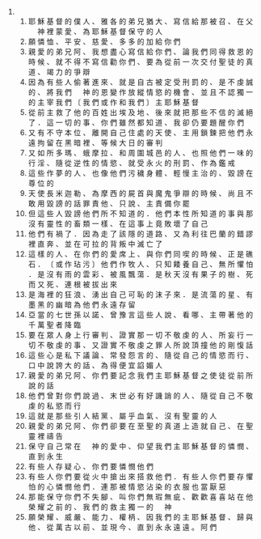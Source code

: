 <ol>
  <li>
    <ol>
      <li>耶 穌 基 督 的 僕 人 、 雅 各 的 弟 兄 猶 大 、 寫 信 給 那 被 召 、 在 父 　 神 裡 蒙 愛 、 為 耶 穌 基 督 保 守 的 人</li>
      <li>願 憐 恤 、 平 安 、 慈 愛 、 多 多 的 加 給 你 們</li>
      <li>親 愛 的 弟 兄 阿 、 我 想 盡 心 寫 信 給 你 們 、 論 我 們 同 得 救 恩 的 時 候 、 就 不 得 不 寫 信 勸 你 們 、 要 為 從 前 一 次 交 付 聖 徒 的 真 道 、 竭 力 的 爭 辯</li>
      <li>因 為 有 些 人 偷 著 進 來 、 就 是 自 古 被 定 受 刑 罰 的 、 是 不 虔 誠 的 、 將 我 們 　 神 的 恩 變 作 放 縱 情 慾 的 機 會 、 並 且 不 認 獨 一 的 主 宰 我 們 〔 我 們 或 作 和 我 們 〕 主 耶 穌 基 督</li>
      <li>從 前 主 救 了 他 的 百 姓 出 埃 及 地 、 後 來 就 把 那 些 不 信 的 滅 絕 了 ． 這 一 切 的 事 、 你 們 雖 然 都 知 道 、 我 卻 仍 要 題 醒 你 們</li>
      <li>又 有 不 守 本 位 、 離 開 自 己 住 處 的 天 使 、 主 用 鎖 鍊 把 他 們 永 遠 拘 留 在 黑 暗 裡 、 等 候 大 日 的 審 判</li>
      <li>又 如 所 多 瑪 、 蛾 摩 拉 、 和 周 圍 城 邑 的 人 、 也 照 他 們 一 味 的 行 淫 、 隨 從 逆 性 的 情 慾 、 就 受 永 火 的 刑 罰 、 作 為 鑑 戒</li>
      <li>這 些 作 夢 的 人 、 也 像 他 們 污 穢 身 體 、 輕 慢 主 治 的 、 毀 謗 在 尊 位 的</li>
      <li>天 使 長 米 迦 勒 、 為 摩 西 的 屍 首 與 魔 鬼 爭 辯 的 時 候 、 尚 且 不 敢 用 毀 謗 的 話 罪 責 他 、 只 說 、 主 責 備 你 罷</li>
      <li>但 這 些 人 毀 謗 他 們 所 不 知 道 的 ． 他 們 本 性 所 知 道 的 事 與 那 沒 有 靈 性 的 畜 類 一 樣 、 在 這 事 上 竟 敗 壞 了 自 己</li>
      <li>他 們 有 禍 了 ． 因 為 走 了 該 隱 的 道 路 、 又 為 利 往 巴 蘭 的 錯 謬 裡 直 奔 、 並 在 可 拉 的 背 叛 中 滅 亡 了</li>
      <li>這 樣 的 人 、 在 你 們 的 愛 席 上 、 與 你 們 同 喫 的 時 候 、 正 是 礁 石 ． 〔 或 作 玷 污 〕 他 們 作 牧 人 、 只 知 餧 養 自 己 、 無 所 懼 怕 ． 是 沒 有 雨 的 雲 彩 、 被 風 飄 蕩 ． 是 秋 天 沒 有 果 子 的 樹 、 死 而 又 死 、 連 根 被 拔 出 來</li>
      <li>是 海 裡 的 狂 浪 、 湧 出 自 己 可 恥 的 沫 子 來 ． 是 流 蕩 的 星 、 有 墨 黑 的 幽 暗 為 他 們 永 遠 存 留</li>
      <li>亞 當 的 七 世 孫 以 諾 、 曾 豫 言 這 些 人 說 、 看 哪 、 主 帶 著 他 的 千 萬 聖 者 降 臨</li>
      <li>要 在 眾 人 身 上 行 審 判 、 證 實 那 一 切 不 敬 虔 的 人 、 所 妄 行 一 切 不 敬 虔 的 事 、 又 證 實 不 敬 虔 之 罪 人 所 說 頂 撞 他 的 剛 愎 話</li>
      <li>這 些 心 是 私 下 議 論 、 常 發 怨 言 的 、 隨 從 自 己 的 情 慾 而 行 、 口 中 說 誇 大 的 話 、 為 得 便 宜 諂 媚 人</li>
      <li>親 愛 的 弟 兄 阿 、 你 們 要 記 念 我 們 主 耶 穌 基 督 之 使 徒 從 前 所 說 的 話</li>
      <li>他 們 曾 對 你 們 說 過 、 末 世 必 有 好 譏 誚 的 人 、 隨 從 自 己 不 敬 虔 的 私 慾 而 行</li>
      <li>這 就 是 那 些 引 人 結 黨 、 屬 乎 血 氣 、 沒 有 聖 靈 的 人</li>
      <li>親 愛 的 弟 兄 阿 、 你 們 卻 要 在 至 聖 的 真 道 上 造 就 自 己 、 在 聖 靈 裡 禱 告</li>
      <li>保 守 自 己 常 在 　 神 的 愛 中 、 仰 望 我 們 主 耶 穌 基 督 的 憐 憫 、 直 到 永 生</li>
      <li>有 些 人 存 疑 心 、 你 們 要 憐 憫 他 們</li>
      <li>有 些 人 你 們 要 從 火 中 搶 出 來 搭 救 他 們 ． 有 些 人 你 們 要 存 懼 怕 的 心 憐 憫 他 們 ． 連 那 被 情 慾 沾 染 的 衣 服 也 當 厭 惡</li>
      <li>那 能 保 守 你 們 不 失 腳 、 叫 你 們 無 瑕 無 疵 、 歡 歡 喜 喜 站 在 他 榮 耀 之 前 的 、 我 們 的 救 主 獨 一 的 　 神</li>
      <li>願 榮 耀 、 威 嚴 、 能 力 、 權 柄 、 因 我 們 的 主 耶 穌 基 督 、 歸 與 他 、 從 萬 古 以 前 、 並 現 今 、 直 到 永 永 遠 遠 。 阿 們</li>
    </ol>
  </li>
</ol>